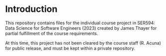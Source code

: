 ﻿# Introduction
This repository contains files for the individual course project in SER594: Data Science for Software Engineers (2023) created by James Thayer for partial fulfillment of the course requirements.

At this time, this project has not been cleared by the course staff (R. Acuna) for public release, and must be kept within a private repository.
